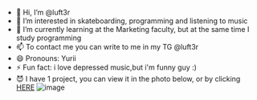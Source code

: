 - 👋 Hi, I’m @luft3r
- 👀 I’m interested in skateboarding, programming and listening to music
- 🌱 I’m currently learning at the Marketing faculty, but at the same time I study programming
- 📫 To contact me you can write to me in my TG @luft3r
- 😄 Pronouns: Yurii
- ⚡ Fun fact: i love depressed music,but i'm funny guy :)
- 😈 I have 1 project, you can view it in the photo below, or by clicking <a href="https://imgur.com/a/wi2pHQI" target="_blank">HERE</a>
![image](https://github.com/user-attachments/assets/f256c27d-182b-49e0-a524-7257c49a7d19)


<!---
luft3r/luft3r is a ✨ special ✨ repository because its `README.md` (this file) appears on your GitHub profile.
You can click the Preview link to take a look at your changes.
--->
